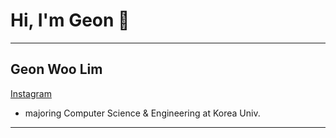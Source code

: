 # Hi, I'm Geon 👋

---
## Geon Woo Lim
<a href="https://www.instagram.com/gwlim_1028/" class="button icon instagram">Instagram</a>
- majoring Computer Science & Engineering at Korea Univ.
---



<!--
**Geon-Lim/Geon-Lim** is a ✨ _special_ ✨ repository because its `README.md` (this file) appears on your GitHub profile.

Here are some ideas to get you started:

- 🔭 I’m currently working on ...
- 🌱 I’m currently learning ...
- 👯 I’m looking to collaborate on ...
- 🤔 I’m looking for help with ...
- 💬 Ask me about ...
- 📫 How to reach me: ...
- 😄 Pronouns: ...
- ⚡ Fun fact: ...
-->

